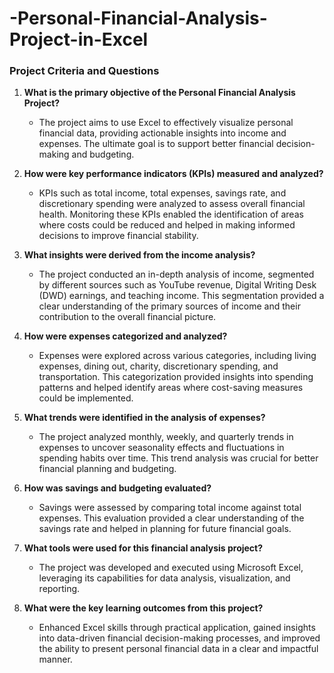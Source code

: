# -Personal-Financial-Analysis-Project-in-Excel

### **Project Criteria and Questions**

1. **What is the primary objective of the Personal Financial Analysis Project?**
   - The project aims to use Excel to effectively visualize personal financial data, providing actionable insights into income and expenses. The ultimate goal is to support better financial decision-making and budgeting.

2. **How were key performance indicators (KPIs) measured and analyzed?**
   - KPIs such as total income, total expenses, savings rate, and discretionary spending were analyzed to assess overall financial health. Monitoring these KPIs enabled the identification of areas where costs could be reduced and helped in making informed decisions to improve financial stability.

3. **What insights were derived from the income analysis?**
   - The project conducted an in-depth analysis of income, segmented by different sources such as YouTube revenue, Digital Writing Desk (DWD) earnings, and teaching income. This segmentation provided a clear understanding of the primary sources of income and their contribution to the overall financial picture.

4. **How were expenses categorized and analyzed?**
   - Expenses were explored across various categories, including living expenses, dining out, charity, discretionary spending, and transportation. This categorization provided insights into spending patterns and helped identify areas where cost-saving measures could be implemented.

5. **What trends were identified in the analysis of expenses?**
   - The project analyzed monthly, weekly, and quarterly trends in expenses to uncover seasonality effects and fluctuations in spending habits over time. This trend analysis was crucial for better financial planning and budgeting.

6. **How was savings and budgeting evaluated?**
   - Savings were assessed by comparing total income against total expenses. This evaluation provided a clear understanding of the savings rate and helped in planning for future financial goals.

7. **What tools were used for this financial analysis project?**
   - The project was developed and executed using Microsoft Excel, leveraging its capabilities for data analysis, visualization, and reporting.

8. **What were the key learning outcomes from this project?**
   - Enhanced Excel skills through practical application, gained insights into data-driven financial decision-making processes, and improved the ability to present personal financial data in a clear and impactful manner.

